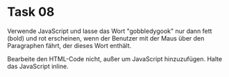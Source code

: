 # Task 08

Verwende JavaScript und lasse das Wort "gobbledygook" nur dann fett (bold) und rot erscheinen, wenn der Benutzer mit der Maus über den Paragraphen fährt, der dieses Wort enthält.

Bearbeite den HTML-Code nicht, außer um JavaScript hinzuzufügen.
Halte das JavaScript inline.